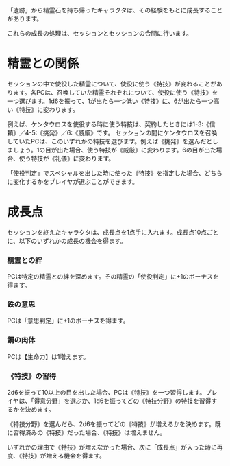 「遺跡」から精霊石を持ち帰ったキャラクタは、その経験をもとに成長することがあります。

これらの成長の処理は、セッションとセッションの合間に行います。

# 精霊との関係

セッションの中で使役した精霊について、使役に使う《特技》が変わることがあります。各PCは、召喚していた精霊それぞれについて、使役に使う《特技》を一つ選びます。1d6を振って、1が出たら一つ低い《特技》に、6が出たら一つ高い《特技》に変わります。

例えば、ケンタウロスを使役する時に使う特技は、契約したときには1-3:《信頼》／4-5:《挑発》／6:《威厳》です。
セッションの間にケンタウロスを召喚していたPCは、このいずれかの特技を選びます。例えば《挑発》を選んだとしましょう。1の目が出た場合、使う特技が《威厳》に変わります。6の目が出た場合、使う特技が《礼儀》に変わります。

「使役判定」でスペシャルを出した時に使った《特技》を指定した場合、どちらに変化するかをプレイヤが選ぶことができます。


# 成長点

セッションを終えたキャラクタは、成長点を1点手に入れます。成長点10点ごとに、以下のいずれかの成長の機会を得ます。

### 精霊との絆

PCは特定の精霊との絆を深めます。その精霊の「使役判定」に+1のボーナスを得ます。

### 鉄の意思

PCは「意思判定」に+1のボーナスを得ます。

### 鋼の肉体

PCは【生命力】は1増えます。

### 《特技》の習得

2d6を振って10以上の目を出した場合、PCは《特技》を一つ習得します。プレイヤは、「得意分野」を選ぶか、1d6を振ってどの《特技分野》の特技を習得するかを決めます。

《特技分野》を選んだら、2d6を振ってどの《特技》が増えるかを決めます。既に習得済みの《特技》だった場合、《特技》は増えません。

いずれかの理由で《特技》が増えなかった場合、次に「成長点」が入った時に再度、《特技》が増える機会を得ます。
